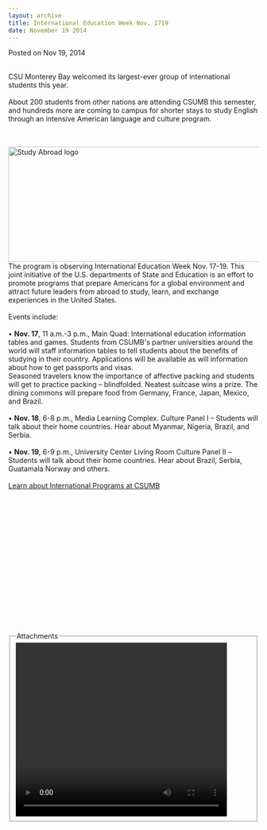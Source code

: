 ```yaml
---
layout: archive
title: International Education Week Nov. 1719
date: November 19 2014
---
```





<span class="date">Posted on Nov 19, 2014    </span>
<p><br>
CSU Monterey Bay welcomed its largest-ever group of international
students this year.<br>
<br>
About 200 students from other nations are attending CSUMB this
semester, and hundreds more are coming to campus for shorter stays
to study English through an intensive American language and culture
program.&#x2028;</br></br></br></p>
<p><img alt="Study Abroad logo" src="http://news.csumb.edu/sites/default/files/65/attachments/news/images/study_abroad.png" style="float:left; width:550px; height:232px"><br>
<br>
The program is observing International Education Week Nov. 17-19.
This joint initiative of the U.S. departments of State and
Education is an effort to promote programs that prepare Americans
for a global environment and attract future leaders from abroad to
study, learn, and exchange experiences in the United States.<br>
<br>
Events include:<br>
<br>
&#x2022; <strong>Nov. 17</strong>, 11 a.m.-3 p.m., Main Quad:
International education information tables and games. Students from
CSUMB&apos;s partner universities around the world will staff
information tables to tell students about the benefits of studying
in their country. Applications will be available as will
information about how to get passports and visas.<br>
Seasoned travelers know the importance of affective packing and
students will get to practice packing &#x2013; blindfolded. Neatest
suitcase wins a prize. The dining commons will prepare food from
Germany, France, Japan, Mexico, and Brazil.<br>
<br>
&#x2022; <strong>Nov. 18</strong>, 6-8 p.m., Media Learning Complex.
Culture Panel I &#x2013; Students will talk about their home countries.
Hear about Myanmar, Nigeria, Brazil, and Serbia.<br>
<br>
&#x2022; <strong>Nov. 19</strong>, 6-9 p.m., University Center Living Room
Culture Panel II &#x2013;Students will talk about their home countries.
Hear about Brazil, Serbia, Guatamala Norway and others.<br>
<br>
<a href="http://international.csumb.edu" rel="nofollow">Learn about
International Programs at CSUMB</a><br>
<br>
&#xA0;</br></br></br></br></br></br></br></br></br></br></br></br></br></br></br></img></p>
<fieldset class="fieldgroup group-attachments">
<legend>Attachments</legend>
<div class="field field-type-emvideo field-field-attach-video">
<div class="field-items">
<div class="field-item odd">
<div class="emvideo emvideo-video emvideo-youtube">
<div class="emfield-emvideo emfield-emvideo-youtube">
<div id="emvideo-youtube-flash-wrapper-1">
<!--<object type="application/x-shockwave-flash" height="350" width="425" data="http://www.youtube.com/v/ONL_YblyvP8&amp;rel=0&amp;enablejsapi=1&amp;playerapiid=ytplayer&amp;fs=1" id="emvideo-youtube-flash-1">
          <param name="movie" value="http://www.youtube.com/v/ONL_YblyvP8&amp;rel=0&amp;enablejsapi=1&amp;playerapiid=ytplayer&amp;fs=1" />
          <param name="allowScriptAccess" value="sameDomain"/>
          <param name="quality" value="best"/>
          <param name="allowFullScreen" value="true"/>
          <param name="bgcolor" value="#FFFFFF"/>
          <param name="scale" value="noScale"/>
          <param name="salign" value="TL"/>
          <param name="FlashVars" value="playerMode=embedded" />
          <param name="wmode" value="transparent" />
        </object>-->
<video controls="" width="425" height="350">
<source src="http://r17---sn-o097znez.googlevideo.com/videoplayback?dur=157.338&amp;mt=1422318119&amp;pl=23&amp;ip=198.189.249.65&amp;initcwndbps=4207500&amp;id=o-APyc-rM1JhsKVTFXCybtWEyhx99CCuPbmUG06PiCHobO&amp;mv=m&amp;ratebypass=yes&amp;source=youtube&amp;ms=au&amp;signature=5979BFD38E12789BEA63F7487FEF743C406041B9.36563751B8E54D8807EC42880B4722D583B300DB&amp;key=yt5&amp;mm=31&amp;ipbits=0&amp;sver=3&amp;expire=1422339750&amp;sparams=dur,id,initcwndbps,ip,ipbits,itag,mm,ms,mv,pl,ratebypass,source,upn,expire&amp;fexp=900718,907263,916104,923368,927622,929821,930676,936121,9406392,941004,943917,947225,948124,952302,952605,952901,955301,957103,957105,957201,959701&amp;upn=toadzscuXXg&amp;itag=18&amp;name=ONL_YblyvP8" type="video/mp4"/></video></div>
</div>
</div>
</div>
</div>
</div>
</fieldset>